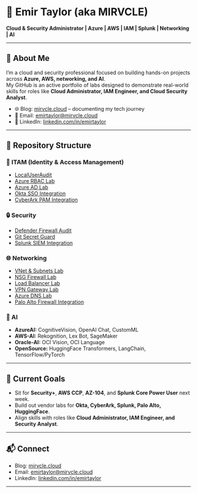 # 👋 Emir Taylor (aka MIRVCLE)
**Cloud & Security Administrator | Azure | AWS | IAM | Splunk | Networking | AI**

---

## 🚀 About Me
I’m a cloud and security professional focused on building hands-on projects across **Azure, AWS, networking, and AI**.  
My GitHub is an active portfolio of labs designed to demonstrate real-world skills for roles like **Cloud Administrator, IAM Engineer, and Cloud Security Analyst**.  

- 🌐 Blog: [mirvcle.cloud](https://mirvcle.cloud) – documenting my tech journey  
- 📧 Email: emirtaylor@mirvcle.cloud  
- 💼 LinkedIn: [linkedin.com/in/emirtaylor](https://linkedin.com/in/emirtaylor)  

---

## 📂 Repository Structure

### 🔑 ITAM (Identity & Access Management)
- [LocalUserAudit](AZURE/ITAM/LocalUserAudit)  
- [Azure RBAC Lab](AZURE/ITAM/RBAC-Lab)  
- [Azure AD Lab](AZURE/ITAM/AzureAD-Lab)  
- [Okta SSO Integration](VENDOR-ITAM/Okta-Lab)  
- [CyberArk PAM Integration](VENDOR-ITAM/CyberArk-Lab)  

### 🔒 Security
- [Defender Firewall Audit](AZURE/Security/DefenderFirewall-Audit)  
- [Git Secret Guard](AZURE/Security/GitSecretGuard)  
- [Splunk SIEM Integration](VENDOR-Security/Splunk-Lab)  

### 🌐 Networking
- [VNet & Subnets Lab](AZURE/Networking/VNet-Subnets)  
- [NSG Firewall Lab](AZURE/Networking/NSG-Lab)  
- [Load Balancer Lab](AZURE/Networking/Load-Balancer)  
- [VPN Gateway Lab](AZURE/Networking/Site-to-Site-VPN)  
- [Azure DNS Lab](AZURE/Networking/DNS-Lab)  
- [Palo Alto Firewall Integration](VENDOR-Networking/PaloAlto-Lab)  

### 🤖 AI
- **AzureAI:** CognitiveVision, OpenAI Chat, CustomML  
- **AWS-AI:** Rekognition, Lex Bot, SageMaker  
- **Oracle-AI:** OCI Vision, OCI Language  
- **OpenSource:** HuggingFace Transformers, LangChain, TensorFlow/PyTorch  

---

## 🎯 Current Goals
- Sit for **Security+**, **AWS CCP**, **AZ-104**, and **Splunk Core Power User** next week.  
- Build out vendor labs for **Okta, CyberArk, Splunk, Palo Alto, HuggingFace**.  
- Align skills with roles like **Cloud Administrator, IAM Engineer, and Security Analyst**.  

---

## 📬 Connect
- Blog: [mirvcle.cloud](https://mirvcle.cloud)  
- Email: emirtaylor@mirvcle.cloud  
- LinkedIn: [linkedin.com/in/emirtaylor](https://linkedin.com/in/emirtaylor)  

---
